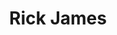 ---
title: "Rick James"
summary: "American vocalist, multi-instrumentalist, composer, producer. Born: 1 February 1948 in Buffalo, New York, USA. Died: 6 August 2004 in Burbank, California, USA . Growing up in the Buffalo ghetto as the third oldest child in a family of eight, by age 14 he already had legal troubles. In 1964 James went AWOL from the Navy because it interfered with his music career, and he fled to Canada for a few years. His first band, formed in the 1960's with future member was initially called the Sailor Boys, but soon changed their name to . He also formed the blues band The Main Line, and was singing and writing in . In 1977 he formed the . His first album “Come Get It,” reached position #3 on the R&B charts, “You and I,” went gold in September and “Mary Jane,\" a barely-disguised hymn to marijuana, hit US R&B #3 in October 1977. He also helped launch the in the mid-1980s. Rick James is also credited for establishing the “Punk Funk,” style. On the morning of August 6th, 2004, James was found dead in his Burbank, California home. He died from pulmonary and cardiac failure with his various health conditions of diabetes, stroke, a pacemaker and a heart attack."
image: "rick-james.jpg"
---